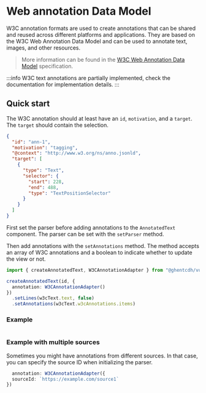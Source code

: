 # Web annotation Data Model

W3C annotation formats are used to create annotations that can be shared and reused across different platforms and
applications. They are based on the W3C Web Annotation Data Model and can be used to annotate text, images, and other
resources.

> More information can be found in the [W3C Web Annotation Data Model](https://www.w3.org/TR/annotation-model/)
> specification.

:::info
W3C text annotations are partially implemented, check the documentation for implementation details.
:::

## Quick start

The W3C annotation should at least have an `id`, `motivation`, and a `target`. The `target` should contain the
selection.

```json
{
  "id": "ann-1",
  "motivation": "tagging",
  "@context": "http://www.w3.org/ns/anno.jsonld",
  "target": [
    {
      "type": "Text",
      "selector": {
        "start": 228,
        "end": 488,
        "type": "TextPositionSelector"
      }
    }
  ]
}
```

First set the parser before adding annotations to the `AnnotatedText` component. The parser can be set with the
`setParser` method.

Then add annotations with the `setAnnotations` method. The method accepts an array of W3C annotations and a boolean to
indicate whether to update the view or not.

```typescript
import { createAnnotatedText, W3CAnnotationAdapter } from "@ghentcdh/vue-component-annotated-text";

createAnnotatedText(id, {
  annotation: W3CAnnotationAdapter()
})
  .setLines(w3cText.text, false)
  .setAnnotations(w3cText.w3cAnnotations.items)
```

### Example

<div id="w3c-simple-text"></div>
<pre id="w3c-simple-text--logger"></pre>

### Example with multiple sources

Sometimes you might have annotations from different sources. In that case, you can specify the source ID when
initializing the parser.

```typescript 
  annotation: W3CAnnotationAdapter({
  sourceId: `https://example.com/source1`
})
```

<div id="w3c-multiple-sources"></div>
<pre id="w3c-multiple-sources--logger"></pre>

<script setup>
//
import { onMounted, onUnmounted, watch, watchEffect } from "vue";
import { createAnnotatedText, PlainTextAdapter, W3CAnnotationAdapter } from "@ghentcdh/vue-component-annotated-text";
import { waitUntilElementExists, w3cText } from "@demo";

const createAnnotations = (id, sourceId)=>{

    waitUntilElementExists(id).then((element) => {
        createAnnotatedText(id,
            {
               line: PlainTextAdapter(),
                annotation: W3CAnnotationAdapter({  
                   sourceUri: sourceId,
                }),
                annotation: {
                    create: true,
                    edit: true
                },
            }, )
        .setLines(w3cText.text, false)
        .setAnnotations(w3cText.w3cAnnotations.items)
        .on('all', ({ mouseEvent, event, data }) => {
            const events = [`annotation-create--start`,     
                            `annotation-create--move`, 
                            `annotation-create--end`,
                            `annotation-edit--start`, 
                            `annotation-edit--move`, 
                            `annotation-edit--end`];
            if(!events.includes(event)) return
            const logger = document.getElementById(`${id}--logger`);
console.log(data)
            if(!logger) return;
            logger.innerHTML = `<p><b>${event}</b>: ${JSON.stringify(data.annotation, null, 2)}</p>`;
        });
    });
}

createAnnotations(`w3c-simple-text`);
createAnnotations(`w3c-multiple-sources`, w3cText.sourceId);

</script>
